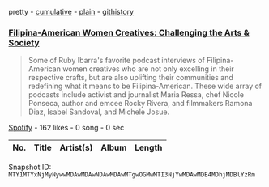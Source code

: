 pretty - [cumulative](/playlists/cumulative/37i9dQZF1DWXl7YskCND7g.md) - [plain](/playlists/plain/37i9dQZF1DWXl7YskCND7g) - [githistory](https://github.githistory.xyz/mackorone/spotify-playlist-archive/blob/main/playlists/plain/37i9dQZF1DWXl7YskCND7g)

### [Filipina\-American Women Creatives: Challenging the Arts & Society](https://open.spotify.com/playlist/37i9dQZF1DWXl7YskCND7g)

> Some of Ruby Ibarra's favorite podcast interviews of Filipina\-American women creatives who are not only excelling in their respective crafts, but are also uplifting their communities and redefining what it means to be Filipina\-American\. These wide array of podcasts include activist and journalist Maria Ressa, chef Nicole Ponseca, author and emcee Rocky Rivera, and filmmakers Ramona Diaz, Isabel Sandoval, and Michele Josue.

[Spotify](https://open.spotify.com/user/spotify) - 162 likes - 0 song - 0 sec

| No. | Title | Artist(s) | Album | Length |
|---|---|---|---|---|

Snapshot ID: `MTY1MTYxNjMyNywwMDAwMDAwNDAwMDAwMTgwOGMwMTI3NjYwMDAwMDE4MDhjMDBlYzRm`
